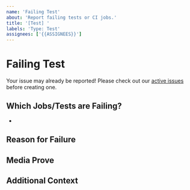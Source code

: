 ```yaml
---
name: 'Failing Test'
about: 'Report failing tests or CI jobs.'
title: '[Test] '
labels: 'Type: Test'
assignees: ['{{ASSIGNEES}}']
---
```


# Failing Test

Your issue may already be reported!
Please check out our [active issues](https://github.com/{{REPOSITORY}}/issues) before creating one.

## Which Jobs/Tests are Failing?

-

## Reason for Failure

<!--
Why is/are this/these job/test(s) failing?
What are we missing to make it pass?
-->

## Media Prove

<!--
If applicable, add screenshots or code snippets to explain the issue
If not applicable, remove this field
-->

## Additional Context

<!--
Any other extra context or information
-->
